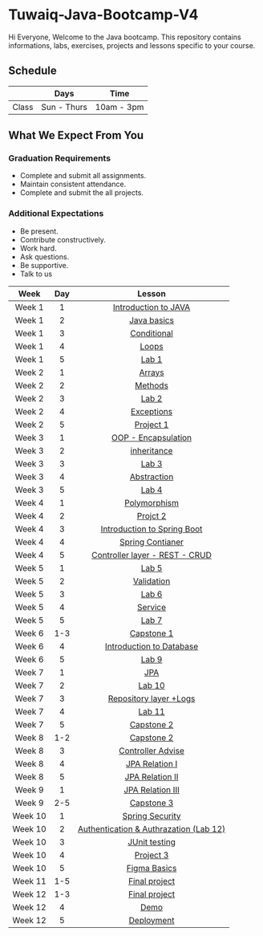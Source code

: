 # Tuwaiq-Java-Bootcamp-V4
Hi Everyone, Welcome to the Java bootcamp. This repository contains informations, labs, exercises, projects and lessons specific to your course.

## Schedule
|  | Days | Time |
| --- | ------------- | ------------- |
| Class | Sun - Thurs  | 10am - 3pm  |


## What We Expect From You
### Graduation Requirements
* Complete and submit all assignments.
* Maintain consistent attendance.
* Complete and submit the all projects.
### Additional Expectations
* Be present.
* Contribute constructively.
* Work hard.
* Ask questions.
* Be supportive.
* Talk to us


| Week   | Day | Lesson 
|:-----:|:---:|:------:|
| Week 1| 1   |[Introduction to JAVA](https://github.com/Tuwaiq-Academy-Training/JavaBootcamp-JavaIntroduction)|
| Week 1| 2   |[Java basics](https://github.com/Tuwaiq-Academy-Training/JavaBootcamp-JavaBasics)|
| Week 1| 3   |[Conditional](https://github.com/Tuwaiq-Academy-Training/JavaBootcamp-JavaBasics)|
| Week 1| 4   |[Loops](https://github.com/Tuwaiq-Academy-Training/JavaBootcamp-Loops)|
| Week 1| 5   |[Lab 1](https://github.com/Tuwaiq-Academy-Training/Java-lab1) | 
| Week 2| 1   |[Arrays](https://github.com/Tuwaiq-Academy-Training/JavaBootcamp-Arrays)|
| Week 2| 2   |[Methods](https://github.com/Tuwaiq-Academy-Training/JavaBootcamp-Methods)| 
| Week 2| 3   |[Lab 2](https://github.com/Tuwaiq-Academy-Training/Java-lab2)|
| Week 2| 4   |[Exceptions](https://github.com/Tuwaiq-Academy-Training/JavaBootcamp-ErrorsAndExceptions)| 
| Week 2| 5   |[Project 1](https://github.com/Tuwaiq-Academy-Training/Java-project1)| 
| Week 3| 1   |[OOP - Encapsulation](https://github.com/Tuwaiq-Academy-Training/JavaBootcamp-ProgramingParadigms-OOP)| 
| Week 3| 2   |[inheritance](https://github.com/Tuwaiq-Academy-Training/JavaBootcamp-Inheritance)| 
| Week 3| 3   |[Lab 3](https://github.com/Tuwaiq-Academy-Training/Java-lab3)| 
| Week 3| 4   |[Abstraction](https://github.com/Tuwaiq-Academy-Training/JavaBootcamp-Abstraction)| 
| Week 3| 5   |[Lab 4](https://github.com/Tuwaiq-Academy-Training/Java-lab4)| 
| Week 4| 1   |[Polymorphism](https://github.com/Tuwaiq-Academy-Training/JavaBootcamp-Polymorphism)| 
| Week 4| 2   |[Projct 2]()|
| Week 4| 3   |[Introduction to Spring Boot](https://github.com/Tuwaiq-Academy-Training/JavaBootcamp-SpringBoot)| 
| Week 4| 4   |[Spring Contianer](https://github.com/Tuwaiq-Academy-Training/JavaBootcamp-Annotations-JSON-Controller)| 
| Week 4| 5   |[Controller layer - REST - CRUD](https://github.com/Tuwaiq-Academy-Training/JavaBootcamp-REST)| 
| Week 5| 1   |[Lab 5](https://github.com/Tuwaiq-Academy-Training/Java-lab5)|
| Week 5| 2   |[Validation](https://github.com/Tuwaiq-Academy-Training/JavaBootcamp-Validation)|
| Week 5| 3   |[Lab 6](https://github.com/Tuwaiq-Academy-Training/Java-lab6)|
| Week 5| 4   |[Service](https://github.com/Tuwaiq-Academy-Training/JavaBootcamp-Service)|
| Week 5| 5   |[Lab 7](https://github.com/Tuwaiq-Academy-Training/Java-lab7)|
| Week 6| 1-3   |[Capstone 1]()|
| Week 6| 4   |[Introduction to Database](https://github.com/Tuwaiq-Academy-Training/JavaBootcamp-Databases-Introduction)|
| Week 6| 5   |[Lab 9](https://github.com/Tuwaiq-Academy-Training/Java-lab9)|
| Week 7| 1   |[JPA](https://github.com/Tuwaiq-Academy-Training/JavaBootcamp-JPA)|
| Week 7| 2   |[Lab 10](https://github.com/Tuwaiq-Academy-Training/Java-lab10)|
| Week 7| 3   |[Repository layer +Logs](https://github.com/Tuwaiq-Academy-Training/JavaBootcamp-Repository)|
| Week 7| 4   |[Lab 11](https://github.com/Tuwaiq-Academy-Training/Java-lab11)|
| Week 7| 5   |[Capstone 2]()|
| Week 8| 1-2   |[Capstone 2]()|
| Week 8| 3   |[Controller Advise ](https://github.com/Tuwaiq-Academy-Training/Java-Bootcamp-Controller-Advise)|
| Week 8| 4   |[JPA Relation I](https://github.com/Tuwaiq-Academy-Training/Java-Bootcamp-JPA-Relationship-1)|
| Week 8| 5   |[JPA Relation II](https://github.com/Tuwaiq-Academy-Training/Java-Bootcamp-JPA-Relationship-2)|
| Week 9| 1   |[JPA Relation III](https://github.com/Tuwaiq-Academy-Training/Java-Bootcamp-JPA-Relationship-3)|
| Week 9| 2-5   |[Capstone 3](https://github.com/Tuwaiq-Academy-Training/Java-Capstone-3)|
| Week 10| 1   |[Spring Security](https://github.com/Tuwaiq-Academy-Training/JavaBootcamp-Spring-Security)|
| Week 10| 2   |[Authentication & Authrazation (Lab 12)]()|
| Week 10| 3   |[JUnit testing]()|
| Week 10| 4   |[Project 3]()|
| Week 10| 5   |[Figma Basics](https://github.com/Tuwaiq-Academy-Training/Capstone-project)|
| Week 11| 1-5   |[Final project](https://github.com/Tuwaiq-Academy-Training/JavaBootcamp-Capstone-project)|
| Week 12| 1-3   |[Final project](https://github.com/Tuwaiq-Academy-Training/JavaBootcamp-Capstone-project)|
| Week 12| 4   |[Demo]()|
| Week 12| 5   |[Deployment](https://github.com/Tuwaiq-Academy-Training/Java-Spring-Deployment)|







